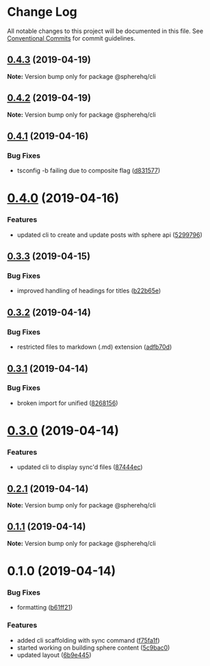# Change Log

All notable changes to this project will be documented in this file.
See [Conventional Commits](https://conventionalcommits.org) for commit guidelines.

## [0.4.3](https://github.com/spherehq/sphere/compare/@spherehq/cli@0.4.2...@spherehq/cli@0.4.3) (2019-04-19)

**Note:** Version bump only for package @spherehq/cli





## [0.4.2](https://github.com/spherehq/sphere/compare/@spherehq/cli@0.4.1...@spherehq/cli@0.4.2) (2019-04-19)

**Note:** Version bump only for package @spherehq/cli





## [0.4.1](https://github.com/spherehq/sphere/compare/@spherehq/cli@0.4.0...@spherehq/cli@0.4.1) (2019-04-16)


### Bug Fixes

* tsconfig -b failing due to composite flag ([d831577](https://github.com/spherehq/sphere/commit/d831577))





# [0.4.0](https://github.com/spherehq/sphere/compare/@spherehq/cli@0.3.3...@spherehq/cli@0.4.0) (2019-04-16)


### Features

* updated cli to create and update posts with sphere api ([5299796](https://github.com/spherehq/sphere/commit/5299796))





## [0.3.3](https://github.com/spherehq/sphere/compare/@spherehq/cli@0.3.2...@spherehq/cli@0.3.3) (2019-04-15)


### Bug Fixes

* improved handling of headings for titles ([b22b65e](https://github.com/spherehq/sphere/commit/b22b65e))





## [0.3.2](https://github.com/spherehq/sphere/compare/@spherehq/cli@0.3.1...@spherehq/cli@0.3.2) (2019-04-14)


### Bug Fixes

* restricted files to markdown (.md) extension ([adfb70d](https://github.com/spherehq/sphere/commit/adfb70d))





## [0.3.1](https://github.com/spherehq/sphere/compare/@spherehq/cli@0.3.0...@spherehq/cli@0.3.1) (2019-04-14)


### Bug Fixes

* broken import for unified ([8268156](https://github.com/spherehq/sphere/commit/8268156))





# [0.3.0](https://github.com/spherehq/sphere/compare/@spherehq/cli@0.2.1...@spherehq/cli@0.3.0) (2019-04-14)


### Features

* updated cli to display sync'd files ([87444ec](https://github.com/spherehq/sphere/commit/87444ec))





## [0.2.1](https://github.com/spherehq/sphere/compare/@spherehq/cli@0.1.1...@spherehq/cli@0.2.1) (2019-04-14)

**Note:** Version bump only for package @spherehq/cli





## [0.1.1](https://github.com/spherehq/sphere/compare/@spherehq/cli@0.1.0...@spherehq/cli@0.1.1) (2019-04-14)

**Note:** Version bump only for package @spherehq/cli





# 0.1.0 (2019-04-14)


### Bug Fixes

* formatting ([b61ff21](https://github.com/spherehq/sphere/commit/b61ff21))


### Features

* added cli scaffolding with sync command ([f75fa1f](https://github.com/spherehq/sphere/commit/f75fa1f))
* started working on building sphere content ([5c9bac0](https://github.com/spherehq/sphere/commit/5c9bac0))
* updated layout ([6b9e445](https://github.com/spherehq/sphere/commit/6b9e445))
